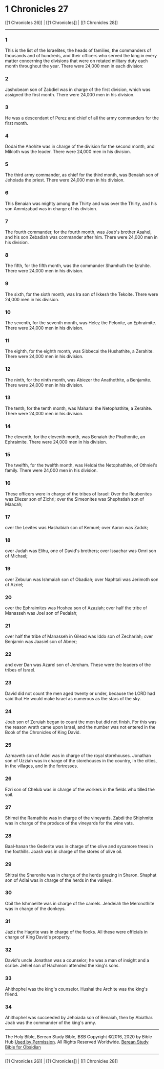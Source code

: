 # 1 Chronicles 27

[[1 Chronicles 26]] | [[1 Chronicles]] | [[1 Chronicles 28]]

---

### 1
This is the list of the Israelites, the heads of families, the commanders of thousands and of hundreds, and their officers who served the king in every matter concerning the divisions that were on rotated military duty each month throughout the year. There were 24,000 men in each division:

### 2
Jashobeam son of Zabdiel was in charge of the first division, which was assigned the first month. There were 24,000 men in his division.

### 3
He was a descendant of Perez and chief of all the army commanders for the first month.

### 4
Dodai the Ahohite was in charge of the division for the second month, and Mikloth was the leader. There were 24,000 men in his division.

### 5
The third army commander, as chief for the third month, was Benaiah son of Jehoiada the priest. There were 24,000 men in his division.

### 6
This Benaiah was mighty among the Thirty and was over the Thirty, and his son Ammizabad was in charge of his division.

### 7
The fourth commander, for the fourth month, was Joab's brother Asahel, and his son Zebadiah was commander after him. There were 24,000 men in his division.

### 8
The fifth, for the fifth month, was the commander Shamhuth the Izrahite. There were 24,000 men in his division.

### 9
The sixth, for the sixth month, was Ira son of Ikkesh the Tekoite. There were 24,000 men in his division.

### 10
The seventh, for the seventh month, was Helez the Pelonite, an Ephraimite. There were 24,000 men in his division.

### 11
The eighth, for the eighth month, was Sibbecai the Hushathite, a Zerahite. There were 24,000 men in his division.

### 12
The ninth, for the ninth month, was Abiezer the Anathothite, a Benjamite. There were 24,000 men in his division.

### 13
The tenth, for the tenth month, was Maharai the Netophathite, a Zerahite. There were 24,000 men in his division.

### 14
The eleventh, for the eleventh month, was Benaiah the Pirathonite, an Ephraimite. There were 24,000 men in his division.

### 15
The twelfth, for the twelfth month, was Heldai the Netophathite, of Othniel's family. There were 24,000 men in his division.

### 16
These officers were in charge of the tribes of Israel: Over the Reubenites was Eliezer son of Zichri; over the Simeonites was Shephatiah son of Maacah;

### 17
over the Levites was Hashabiah son of Kemuel; over Aaron was Zadok;

### 18
over Judah was Elihu, one of David's brothers; over Issachar was Omri son of Michael;

### 19
over Zebulun was Ishmaiah son of Obadiah; over Naphtali was Jerimoth son of Azriel;

### 20
over the Ephraimites was Hoshea son of Azaziah; over half the tribe of Manasseh was Joel son of Pedaiah;

### 21
over half the tribe of Manasseh in Gilead was Iddo son of Zechariah; over Benjamin was Jaasiel son of Abner;

### 22
and over Dan was Azarel son of Jeroham. These were the leaders of the tribes of Israel.

### 23
David did not count the men aged twenty or under, because the LORD had said that He would make Israel as numerous as the stars of the sky.

### 24
Joab son of Zeruiah began to count the men but did not finish. For this was the reason wrath came upon Israel, and the number was not entered in the Book of the Chronicles of King David.

### 25
Azmaveth son of Adiel was in charge of the royal storehouses. Jonathan son of Uzziah was in charge of the storehouses in the country, in the cities, in the villages, and in the fortresses.

### 26
Ezri son of Chelub was in charge of the workers in the fields who tilled the soil.

### 27
Shimei the Ramathite was in charge of the vineyards. Zabdi the Shiphmite was in charge of the produce of the vineyards for the wine vats.

### 28
Baal-hanan the Gederite was in charge of the olive and sycamore trees in the foothills. Joash was in charge of the stores of olive oil.

### 29
Shitrai the Sharonite was in charge of the herds grazing in Sharon. Shaphat son of Adlai was in charge of the herds in the valleys.

### 30
Obil the Ishmaelite was in charge of the camels. Jehdeiah the Meronothite was in charge of the donkeys.

### 31
Jaziz the Hagrite was in charge of the flocks. All these were officials in charge of King David's property.

### 32
David's uncle Jonathan was a counselor; he was a man of insight and a scribe. Jehiel son of Hachmoni attended the king's sons.

### 33
Ahithophel was the king's counselor. Hushai the Archite was the king's friend.

### 34
Ahithophel was succeeded by Jehoiada son of Benaiah, then by Abiathar. Joab was the commander of the king's army.

---

The Holy Bible, Berean Study Bible, BSB
Copyright ©2016, 2020 by Bible Hub
[Used by Permission](https://berean.bible/terms.htm). All Rights Reserved Worldwide.
[Berean Study Bible for Obsidian](https://github.com/gapmiss/berean-study-bible-for-obsidian)

---

[[1 Chronicles 26]] | [[1 Chronicles]] | [[1 Chronicles 28]]

